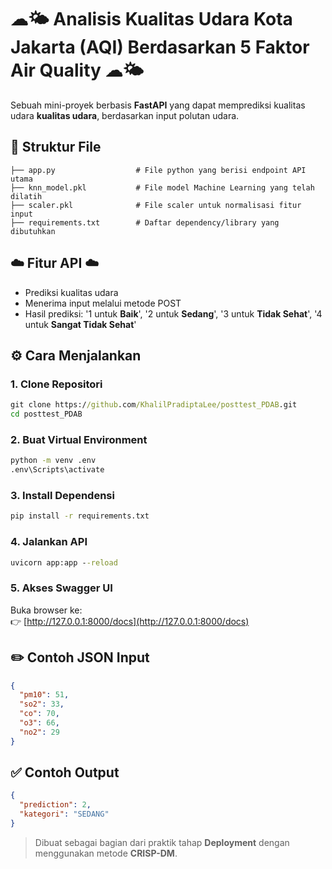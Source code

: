 # ☁︎🌤️ Analisis Kualitas Udara Kota Jakarta (AQI) Berdasarkan 5 Faktor Air Quality ☁︎🌤️

Sebuah mini-proyek berbasis **FastAPI** yang dapat memprediksi kualitas udara **kualitas udara**, berdasarkan input polutan udara.

## 📁 Struktur File

```
├── app.py                  # File python yang berisi endpoint API utama
├── knn_model.pkl           # File model Machine Learning yang telah dilatih
├── scaler.pkl              # File scaler untuk normalisasi fitur input
├── requirements.txt        # Daftar dependency/library yang dibutuhkan
```

## ☁️ Fitur API ☁️

- Prediksi kualitas udara
- Menerima input melalui metode POST
- Hasil prediksi: '1 untuk **Baik**', '2 untuk **Sedang**', '3 untuk **Tidak Sehat**', '4 untuk **Sangat Tidak Sehat**'

## ⚙️ Cara Menjalankan

### 1. Clone Repositori

```cmd
git clone https://github.com/KhalilPradiptaLee/posttest_PDAB.git
cd posttest_PDAB
```

### 2. Buat Virtual Environment

```cmd
python -m venv .env
.env\Scripts\activate
```

### 3. Install Dependensi

```cmd
pip install -r requirements.txt
```

### 4. Jalankan API

```cmd
uvicorn app:app --reload
```

### 5. Akses Swagger UI

Buka browser ke:  
👉 [http://127.0.0.1:8000/docs](http://127.0.0.1:8000/docs)

## ✏️ Contoh JSON Input

```json
{
  "pm10": 51,
  "so2": 33,
  "co": 70,
  "o3": 66,
  "no2": 29
}
```

## ✅ Contoh Output

```json
{
  "prediction": 2,
  "kategori": "SEDANG"
}
```

> Dibuat sebagai bagian dari praktik tahap **Deployment** dengan menggunakan metode **CRISP-DM**.  
